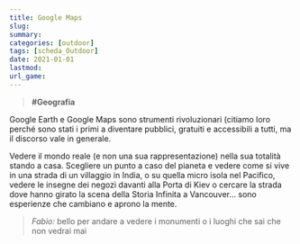 ```yaml
---
title: Google Maps
slug: 
summary: 
categories: [outdoor]
tags: [scheda_Outdoor]
date: 2021-01-01
lastmod: 
url_game: 
---
```

> **#Geografia** 

Google Earth e Google Maps sono strumenti rivoluzionari (citiamo loro perché sono stati i primi a diventare pubblici, gratuiti e accessibili a tutti, ma il discorso vale in generale.

Vedere il mondo reale (e non una sua rappresentazione) nella sua totalità stando a casa. Scegliere un punto a caso del pianeta e vedere come si vive in una strada di un villaggio in India, o su quella micro isola nel Pacifico, vedere le insegne dei negozi davanti alla Porta di Kiev o cercare la strada dove hanno girato la scena della Storia Infinita a Vancouver... sono esperienze che cambiano e aprono la mente.


> *Fabio:*
> bello per andare a vedere i monumenti o i luoghi che sai che non vedrai mai



